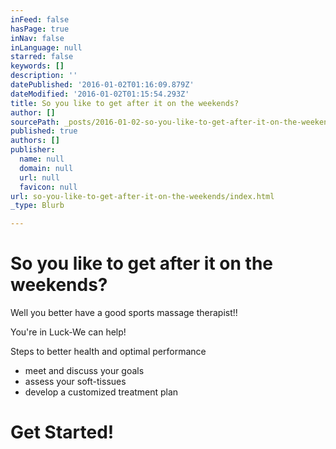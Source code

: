 ```yaml
---
inFeed: false
hasPage: true
inNav: false
inLanguage: null
starred: false
keywords: []
description: ''
datePublished: '2016-01-02T01:16:09.879Z'
dateModified: '2016-01-02T01:15:54.293Z'
title: So you like to get after it on the weekends?
author: []
sourcePath: _posts/2016-01-02-so-you-like-to-get-after-it-on-the-weekends.md
published: true
authors: []
publisher:
  name: null
  domain: null
  url: null
  favicon: null
url: so-you-like-to-get-after-it-on-the-weekends/index.html
_type: Blurb

---
```

# So you like to get after it on the weekends?

Well you better have a good sports massage therapist!!

You're in Luck-We can help!

Steps to better health and optimal performance

* meet and discuss your goals
* assess your soft-tissues
* develop a customized treatment plan

# Get Started!